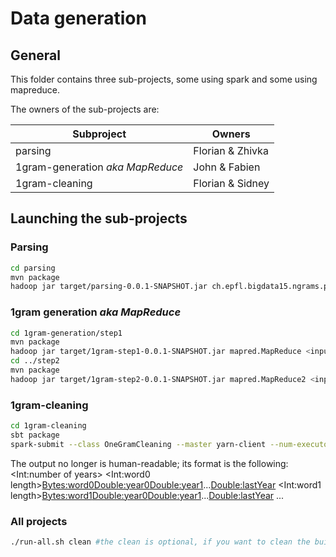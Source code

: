 # Data generation #


## General ##

This folder contains three sub-projects, some using spark and some using
mapreduce.

The owners of the sub-projects are:

|            Subproject            |      Owners      |
| -------------------------------- | ---------------- |
| parsing                          | Florian & Zhivka |
| 1gram-generation _aka MapReduce_ | John & Fabien    |
| 1gram-cleaning                   | Florian & Sidney |


## Launching the sub-projects ##

### Parsing
```bash
cd parsing
mvn package
hadoop jar target/parsing-0.0.1-SNAPSHOT.jar ch.epfl.bigdata15.ngrams.parsing.ParseDriver <input dir> <output dir>
```

### 1gram generation _aka MapReduce_
```bash
cd 1gram-generation/step1
mvn package
hadoop jar target/1gram-step1-0.0.1-SNAPSHOT.jar mapred.MapReduce <input dir> <output dir>
cd ../step2
mvn package
hadoop jar target/1gram-step2-0.0.1-SNAPSHOT.jar mapred.MapReduce2 <input dir> <output dir>

```

### 1gram-cleaning
```bash
cd 1gram-cleaning
sbt package
spark-submit --class OneGramCleaning --master yarn-client --num-executors <numExecutors> --driver-memory 16g --executor-memory 8g target/scala-2.10/onegramcleaning_2.10-1.0.jar <input dir> <output dir> <base profile output dir> <sample input dir> <sample output dir> <threshold>
```

The output no longer is human-readable; its format is the following:
<Int:number of years>
<Int:word0 length><Bytes:word0><Double:year0><Double:year1>...<Double:lastYear>
<Int:word1 length><Bytes:word1><Double:year0><Double:year1>...<Double:lastYear>
...

### All projects
```bash
./run-all.sh clean #the clean is optional, if you want to clean the build paths
```
